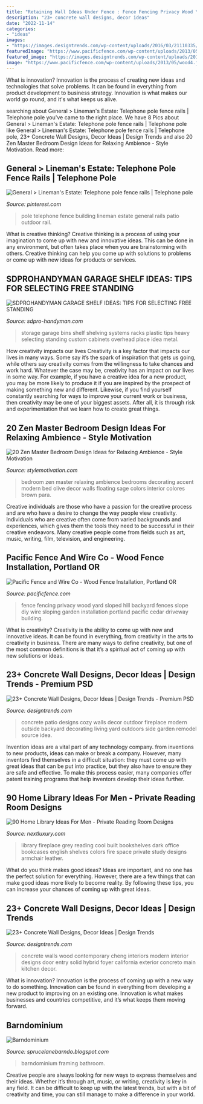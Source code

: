 ```yaml
---
title: "Retaining Wall Ideas Under Fence : Fence Fencing Privacy Wood Yard Sloped Hill Backyard Fences Slope Diy Wire Sloping Garden Installation Portland Pacific Cedar Driveway Building"
description: "23+ concrete wall designs, decor ideas"
date: "2022-11-14"
categories:
- "ideas"
images:
- "https://images.designtrends.com/wp-content/uploads/2016/03/21110335/Cozy-Patio-Concrete-Wall.jpeg"
featuredImage: "https://www.pacificfence.com/wp-content/uploads/2013/05/wood4.jpg"
featured_image: "https://images.designtrends.com/wp-content/uploads/2016/03/21110335/Cozy-Patio-Concrete-Wall.jpeg"
image: "https://www.pacificfence.com/wp-content/uploads/2013/05/wood4.jpg"
---
```



What is innovation?
Innovation is the process of creating new ideas and technologies that solve problems. It can be found in everything from product development to business strategy. Innovation is what makes our world go round, and it's what keeps us alive.

	

		
searching about General &gt; Lineman&#039;s Estate: Telephone pole fence rails | Telephone pole you've came to the right place. We have 8 Pics about General &gt; Lineman&#039;s Estate: Telephone pole fence rails | Telephone pole like General &gt; Lineman&#039;s Estate: Telephone pole fence rails | Telephone pole, 23+ Concrete Wall Designs, Decor Ideas | Design Trends and also 20 Zen Master Bedroom Design Ideas for Relaxing Ambience - Style Motivation. Read more:
		
    
## General &gt; Lineman&#039;s Estate: Telephone Pole Fence Rails | Telephone Pole

<img loading=lazy src="https://i.pinimg.com/736x/bc/40/6d/bc406d5fad8d23b7ab7bb483d689e7c3.jpg" onerror="this.onerror=null;this.src='https://tse1.mm.bing.net/th?id=OIP.u2Cy_QqeFnPCCfLy85mw1gHaFj&amp;pid=15.1';" alt="General &gt; Lineman&#039;s Estate: Telephone pole fence rails | Telephone pole">

_Source: pinterest.com_

>pole telephone fence building lineman estate general rails patio outdoor rail. 

	

What is creative thinking?
Creative thinking is a process of using your imagination to come up with new and innovative ideas. This can be done in any environment, but often takes place when you are brainstorming with others. Creative thinking can help you come up with solutions to problems or come up with new ideas for products or services.

    
## SDPROHANDYMAN GARAGE SHELF IDEAS: TIPS FOR SELECTING FREE STANDING

<img loading=lazy src="https://sdpro-handyman.com/wp-content/uploads/2019/05/storage-bins-garage-847x470.jpg" onerror="this.onerror=null;this.src='https://tse4.mm.bing.net/th?id=OIP.t2VvDqrkc_wZD8K2_dWmIAHaEH&amp;pid=15.1';" alt="SDPROHANDYMAN GARAGE SHELF IDEAS: TIPS FOR SELECTING FREE STANDING">

_Source: sdpro-handyman.com_

>storage garage bins shelf shelving systems racks plastic tips heavy selecting standing custom cabinets overhead place idea metal. 

	

How creativity impacts our lives
Creativity is a key factor that impacts our lives in many ways. Some say it’s the spark of inspiration that gets us going, while others say creativity comes from the willingness to take chances and work hard. Whatever the case may be, creativity has an impact on our lives in some way. 
For example, if you have a creative idea for a new product, you may be more likely to produce it if you are inspired by the prospect of making something new and different. Likewise, if you find yourself constantly searching for ways to improve your current work or business, then creativity may be one of your biggest assets. After all, it is through risk and experimentation that we learn how to create great things.

    
## 20 Zen Master Bedroom Design Ideas For Relaxing Ambience - Style Motivation

<img loading=lazy src="http://www.stylemotivation.com/wp-content/uploads/2014/03/20-Zen-Master-Bedroom-Design-Ideas-for-Relaxing-Ambience-5-620x515.jpg" onerror="this.onerror=null;this.src='https://tse2.mm.bing.net/th?id=OIP.qgenPW4_eKl3WUAYXMez7wHaGJ&amp;pid=15.1';" alt="20 Zen Master Bedroom Design Ideas for Relaxing Ambience - Style Motivation">

_Source: stylemotivation.com_

>bedroom zen master relaxing ambience bedrooms decorating accent modern bed olive decor walls floating sage colors interior colores brown para. 

	

Creative individuals are those who have a passion for the creative process and are who have a desire to change the way people view creativity. Individuals who are creative often come from varied backgrounds and experiences, which gives them the tools they need to be successful in their creative endeavors. Many creative people come from fields such as art, music, writing, film, television, and engineering.

    
## Pacific Fence And Wire Co - Wood Fence Installation, Portland OR

<img loading=lazy src="https://www.pacificfence.com/wp-content/uploads/2013/05/wood4.jpg" onerror="this.onerror=null;this.src='https://tse2.mm.bing.net/th?id=OIP.RqVoYMp0mwkJWb94GnxlWgHaFj&amp;pid=15.1';" alt="Pacific Fence and Wire Co - Wood Fence Installation, Portland OR">

_Source: pacificfence.com_

>fence fencing privacy wood yard sloped hill backyard fences slope diy wire sloping garden installation portland pacific cedar driveway building. 

	

What is creativity?
Creativity is the ability to come up with new and innovative ideas. It can be found in everything, from creativity in the arts to creativity in business. There are many ways to define creativity, but one of the most common definitions is that it’s a spiritual act of coming up with new solutions or ideas.

    
## 23+ Concrete Wall Designs, Decor Ideas | Design Trends - Premium PSD

<img loading=lazy src="https://images.designtrends.com/wp-content/uploads/2016/03/21110335/Cozy-Patio-Concrete-Wall.jpeg" onerror="this.onerror=null;this.src='https://tse1.mm.bing.net/th?id=OIP.A515RlTHqqZHNI_WF7hOCwHaLG&amp;pid=15.1';" alt="23+ Concrete Wall Designs, Decor Ideas | Design Trends - Premium PSD">

_Source: designtrends.com_

>concrete patio designs cozy walls decor outdoor fireplace modern outside backyard decorating living yard outdoors side garden remodel source idea. 

	

Invention ideas are a vital part of any technology company. from inventions to new products, ideas can make or break a company. However, many inventors find themselves in a difficult situation: they must come up with great ideas that can be put into practice, but they also have to ensure they are safe and effective. To make this process easier, many companies offer patent training programs that help inventors develop their ideas further.

    
## 90 Home Library Ideas For Men - Private Reading Room Designs

<img loading=lazy src="http://nextluxury.com/wp-content/uploads/grey-bookcases-home-library-with-cool-fireplace.jpg" onerror="this.onerror=null;this.src='https://tse2.mm.bing.net/th?id=OIP.WknV3hyHBkazjmi2tHCM2AHaLH&amp;pid=15.1';" alt="90 Home Library Ideas For Men - Private Reading Room Designs">

_Source: nextluxury.com_

>library fireplace grey reading cool built bookshelves dark office bookcases english shelves colors fire space private study designs armchair leather. 

	

What do you think makes good ideas?
Ideas are important, and no one has the perfect solution for everything. However, there are a few things that can make good ideas more likely to become reality. By following these tips, you can increase your chances of coming up with great ideas.

    
## 23+ Concrete Wall Designs, Decor Ideas | Design Trends

<img loading=lazy src="http://images.designtrends.com/wp-content/uploads/2016/03/21103629/Solid-Concerete-Wall-Design.jpg" onerror="this.onerror=null;this.src='https://tse4.mm.bing.net/th?id=OIP.easwJMzx4f2FmYRpGnDRfAHaFj&amp;pid=15.1';" alt="23+ Concrete Wall Designs, Decor Ideas | Design Trends">

_Source: designtrends.com_

>concrete walls wood contemporary cheng interiors modern interior designs door entry solid hybrid foyer california exterior concreto main kitchen decor. 

	

What is innovation?
Innovation is the process of coming up with a new way to do something. Innovation can be found in everything from developing a new product to improving on an existing one. Innovation is what makes businesses and countries competitive, and it’s what keeps them moving forward.

    
## Barndominium

<img loading=lazy src="http://4.bp.blogspot.com/-TR4enLu28Os/UZl-O8Qc17I/AAAAAAAAA0s/9K4xrgdmTmE/s1600/100_1790.JPG" onerror="this.onerror=null;this.src='https://tse4.mm.bing.net/th?id=OIP.lSYsaeZLn_8aKDQf4zs4jQHaFj&amp;pid=15.1';" alt="Barndominium">

_Source: sprucelanebarndo.blogspot.com_

>barndominium framing bathroom. 

	

Creative people are always looking for new ways to express themselves and their ideas. Whether it’s through art, music, or writing, creativity is key in any field. It can be difficult to keep up with the latest trends, but with a bit of creativity and time, you can still manage to make a difference in your world.

